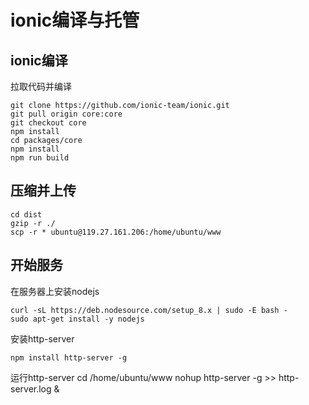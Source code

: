 # ionic编译与托管

## ionic编译

拉取代码并编译

    git clone https://github.com/ionic-team/ionic.git
    git pull origin core:core
    git checkout core
    npm install
    cd packages/core
    npm install
    npm run build

## 压缩并上传

    cd dist
    gzip -r ./
    scp -r * ubuntu@119.27.161.206:/home/ubuntu/www

## 开始服务
在服务器上安装nodejs

    curl -sL https://deb.nodesource.com/setup_8.x | sudo -E bash -
    sudo apt-get install -y nodejs


安装http-server

    npm install http-server -g

运行http-server
    cd /home/ubuntu/www
    nohup http-server -g >> http-server.log &
